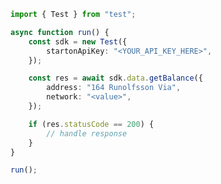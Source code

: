 <!-- Start SDK Example Usage [usage] -->
```typescript
import { Test } from "test";

async function run() {
    const sdk = new Test({
        startonApiKey: "<YOUR_API_KEY_HERE>",
    });

    const res = await sdk.data.getBalance({
        address: "164 Runolfsson Via",
        network: "<value>",
    });

    if (res.statusCode == 200) {
        // handle response
    }
}

run();

```
<!-- End SDK Example Usage [usage] -->